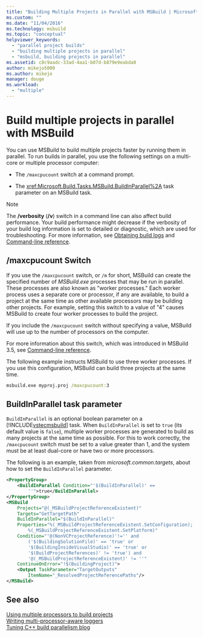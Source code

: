 ```yaml
---
title: "Building Multiple Projects in Parallel with MSBuild | Microsoft Docs"
ms.custom: ""
ms.date: "11/04/2016"
ms.technology: msbuild
ms.topic: "conceptual"
helpviewer_keywords: 
  - "parallel project builds"
  - "building multiple projects in parallel"
  - "msbuild, building projects in parallel"
ms.assetid: c8c9aadc-33ad-4aa1-b07d-b879e9eabda0
author: mikejo5000
ms.author: mikejo
manager: douge
ms.workload: 
  - "multiple"
---
```

# Build multiple projects in parallel with MSBuild
You can use MSBuild to build multiple projects faster by running them in parallel. To run builds in parallel, you use the following settings on a multi-core or multiple processor computer:  
  
-   The `/maxcpucount` switch at a command prompt.  
  
-   The <xref:Microsoft.Build.Tasks.MSBuild.BuildInParallel%2A> task parameter on an MSBuild task.  
  
> [!NOTE]
>  The **/verbosity** (**/v**) switch in a command line can also affect build performance. Your build performance might decrease if the verbosity of your build log information is set to detailed or diagnostic, which are used for troubleshooting. For more information, see [Obtaining build logs](../msbuild/obtaining-build-logs-with-msbuild.md) and [Command-line reference](../msbuild/msbuild-command-line-reference.md).  
  
## /maxcpucount Switch  
 If you use the `/maxcpucount` switch, or `/m` for short, MSBuild can create the specified number of *MSBuild.exe* processes that may be run in parallel. These processes are also known as "worker processes." Each worker process uses a separate core or processor, if any are available, to build a project at the same time as other available processors may be building other projects. For example, setting this switch to a value of "4" causes MSBuild to create four worker processes to build the project.  
  
 If you include the `/maxcpucount` switch without specifying a value, MSBuild will use up to the number of processors on the computer.  
  
 For more information about this switch, which was introduced in MSBuild 3.5, see [Command-line reference](../msbuild/msbuild-command-line-reference.md).  
  
 The following example instructs MSBuild to use three worker processes. If you use this configuration, MSBuild can build three projects at the same time.  
  
```cmd  
msbuild.exe myproj.proj /maxcpucount:3   
```  
  
## BuildInParallel task parameter  
 `BuildInParallel` is an optional boolean parameter on a [!INCLUDE[vstecmsbuild](../extensibility/internals/includes/vstecmsbuild_md.md)] task. When `BuildInParallel` is set to `true` (its default value is `false`), multiple worker processes are generated to build as many projects at the same time as possible. For this to work correctly, the `/maxcpucount` switch must be set to a value greater than 1, and the system must be at least dual-core or have two or more processors.  
  
 The following is an example, taken from *microsoft.common.targets*, about how to set the `BuildInParallel` parameter.  
  
```xml  
<PropertyGroup>  
    <BuildInParallel Condition="'$(BuildInParallel)' ==   
        ''">true</BuildInParallel>  
</PropertyGroup>  
<MSBuild  
    Projects="@(_MSBuildProjectReferenceExistent)"  
    Targets="GetTargetPath"  
    BuildInParallel="$(BuildInParallel)"  
    Properties="%(_MSBuildProjectReferenceExistent.SetConfiguration);   
        %(_MSBuildProjectReferenceExistent.SetPlatform)"  
    Condition="'@(NonVCProjectReference)'!='' and   
        ('$(BuildingSolutionFile)' == 'true' or   
        '$(BuildingInsideVisualStudio)' == 'true' or   
        '$(BuildProjectReferences)' != 'true') and     
        '@(_MSBuildProjectReferenceExistent)' != ''"  
    ContinueOnError="!$(BuildingProject)">  
    <Output TaskParameter="TargetOutputs"   
        ItemName="_ResolvedProjectReferencePaths"/>  
</MSBuild>  
```  
  
## See also  
 [Using multiple processors to build projects](../msbuild/using-multiple-processors-to-build-projects.md)   
 [Writing multi-processor-aware loggers](../msbuild/writing-multi-processor-aware-loggers.md)   
 [Tuning C++ build parallelism blog](http://go.microsoft.com/fwlink/?LinkId=251457)
